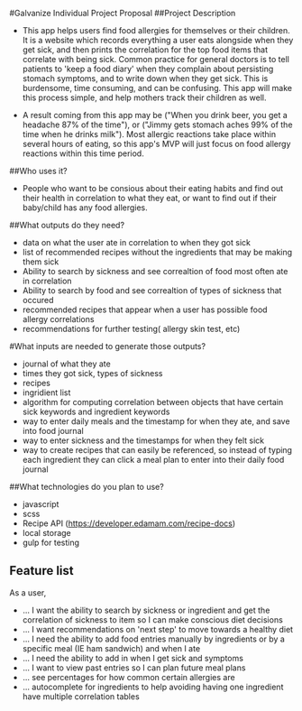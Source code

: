 #Galvanize Individual Project Proposal
##Project Description

- This app helps users find food allergies for themselves or their children. It is a website which records everything a user eats alongside when they get sick, and then prints the correlation for the top food items that correlate with being sick. Common practice for general doctors is to tell patients to 'keep a food diary' when they complain about persisting stomach symptoms, and to write down when they get sick. This is burdensome, time consuming, and can be confusing. This app will make this process simple, and help mothers track their children as well.

- A result coming from this app may be ("When you drink beer, you get a headache 87% of the time"), or ("Jimmy gets stomach aches 99% of the time when he drinks milk"). Most allergic reactions take place within several hours of eating, so this app's MVP will just focus on food allergy reactions within this time period.

##Who uses it?

- People who want to be consious about their eating habits and find out their health in correlation to what they eat, or want to find out if their baby/child has any food allergies.

##What outputs do they need?

- data on what the user ate in correlation to when they got sick
- list of recommended recipes without the ingredients that may be making them sick
- Ability to search by sickness and see correaltion of food most often ate in correlation
- Ability to search by food and see correaltion of types of sickness that occured
- recommended recipes that appear when a user has possible food allergy correlations
- recommendations for further testing( allergy skin test, etc)

#What inputs are needed to generate those outputs?

- journal of what they ate
- times they got sick, types of sickness
- recipes
- ingridient list
- algorithm for computing correlation between objects that have certain sick keywords and ingredient keywords
- way to enter daily meals and the timestamp for when they ate, and save into food journal
- way to enter sickness and the timestamps for when they felt sick
- way to create recipes that can easily be referenced, so instead of typing each ingredient they can click a meal plan to enter into their daily food journal

##What technologies do you plan to use?

- javascript
- scss
- Recipe API (https://developer.edamam.com/recipe-docs)
- local storage
- gulp for testing

## Feature list
As a user, 
- ... I want the ability to search by sickness or ingredient and get the correlation of sickness to item so I can make conscious diet decisions 
- ... I want recommendations on 'next step' to move towards a healthy diet 
- ... I need the ability to add food entries manually by ingredients or by a specific meal (IE ham sandwich) and when I ate 
- ... I need the ability to add in when I get sick and symptoms
- ... I want to view past entries so I can plan future meal plans 
- ... see percentages for how common certain allergies are
- ... autocomplete for ingredients to help avoiding having one ingredient have multiple correlation tables
